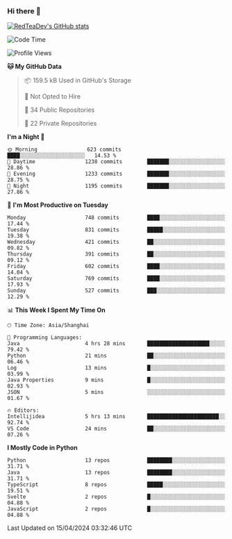 ### Hi there 👋

<!--
**RedTeaDev/RedTeaDev** is a ✨ _special_ ✨ repository because its `README.md` (this file) appears on your GitHub profile.

Here are some ideas to get you started:

- 🔭 I’m currently working on ...
- 🌱 I’m currently learning ...
- 👯 I’m looking to collaborate on ...
- 🤔 I’m looking for help with ...
- 💬 Ask me about ...
- 📫 How to reach me: ...
- 😄 Pronouns: ...
- ⚡ Fun fact: ...
-->

<!--
[![wakatime](https://wakatime.com/badge/user/6b101ed0-04c0-4490-9283-eb61f2efff96.svg)](https://wakatime.com/@6b101ed0-04c0-4490-9283-eb61f2efff96)
!-->

[![RedTeaDev's GitHub stats](https://github-readme-stats.vercel.app/api?username=RedTeaDev)](https://github.com/anuraghazra/github-readme-stats)
<!--
[![willianrod's wakatime stats](https://github-readme-stats.vercel.app/api/wakatime?username=RedTeaDev)](https://github.com/anuraghazra/github-readme-stats)
!-->
<!--START_SECTION:waka-->
![Code Time](http://img.shields.io/badge/Code%20Time-2%2C144%20hrs%2045%20mins-blue)

![Profile Views](http://img.shields.io/badge/Profile%20Views-3-blue)

**🐱 My GitHub Data** 

> 📦 159.5 kB Used in GitHub's Storage 
 > 
> 🚫 Not Opted to Hire
 > 
> 📜 34 Public Repositories 
 > 
> 🔑 22 Private Repositories 
 > 
**I'm a Night 🦉** 

```text
🌞 Morning                623 commits         ████░░░░░░░░░░░░░░░░░░░░░   14.53 % 
🌆 Daytime                1238 commits        ███████░░░░░░░░░░░░░░░░░░   28.86 % 
🌃 Evening                1233 commits        ███████░░░░░░░░░░░░░░░░░░   28.75 % 
🌙 Night                  1195 commits        ███████░░░░░░░░░░░░░░░░░░   27.86 % 
```
📅 **I'm Most Productive on Tuesday** 

```text
Monday                   748 commits         ████░░░░░░░░░░░░░░░░░░░░░   17.44 % 
Tuesday                  831 commits         █████░░░░░░░░░░░░░░░░░░░░   19.38 % 
Wednesday                421 commits         ██░░░░░░░░░░░░░░░░░░░░░░░   09.82 % 
Thursday                 391 commits         ██░░░░░░░░░░░░░░░░░░░░░░░   09.12 % 
Friday                   602 commits         ████░░░░░░░░░░░░░░░░░░░░░   14.04 % 
Saturday                 769 commits         ████░░░░░░░░░░░░░░░░░░░░░   17.93 % 
Sunday                   527 commits         ███░░░░░░░░░░░░░░░░░░░░░░   12.29 % 
```


📊 **This Week I Spent My Time On** 

```text
🕑︎ Time Zone: Asia/Shanghai

💬 Programming Languages: 
Java                     4 hrs 28 mins       ████████████████████░░░░░   79.42 % 
Python                   21 mins             ██░░░░░░░░░░░░░░░░░░░░░░░   06.46 % 
Log                      13 mins             █░░░░░░░░░░░░░░░░░░░░░░░░   03.99 % 
Java Properties          9 mins              █░░░░░░░░░░░░░░░░░░░░░░░░   02.93 % 
JSON                     5 mins              ░░░░░░░░░░░░░░░░░░░░░░░░░   01.67 % 

🔥 Editors: 
Intellijidea             5 hrs 13 mins       ███████████████████████░░   92.74 % 
VS Code                  24 mins             ██░░░░░░░░░░░░░░░░░░░░░░░   07.26 % 
```

**I Mostly Code in Python** 

```text
Python                   13 repos            ████████░░░░░░░░░░░░░░░░░   31.71 % 
Java                     13 repos            ████████░░░░░░░░░░░░░░░░░   31.71 % 
TypeScript               8 repos             █████░░░░░░░░░░░░░░░░░░░░   19.51 % 
Svelte                   2 repos             █░░░░░░░░░░░░░░░░░░░░░░░░   04.88 % 
JavaScript               2 repos             █░░░░░░░░░░░░░░░░░░░░░░░░   04.88 % 
```




 Last Updated on 15/04/2024 03:32:46 UTC
<!--END_SECTION:waka-->


